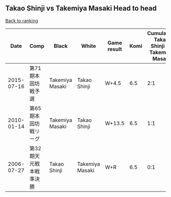 ## Takao Shinji vs Takemiya Masaki Head to head

[Back to ranking](../../index.md)




| **Date** | **Comp** | **Black** | **White** | **Game result** | **Komi** | **Cumulative Takao Shinji vs Takemiya Masaki** | **Takao Shinji streak** | **Takemiya Masaki streak** | 
| --- | --- | --- | --- | --- | --- | --- | --- | --- |
| 2015-07-16 | 第71期本因坊戦予選 | Takemiya Masaki | Takao Shinji | W+4.5 | 6.5 | 2:1 | 2 | 0 | 
| 2010-01-14 | 第65期本因坊戦リーグ | Takemiya Masaki | Takao Shinji | W+13.5 | 6.5 | 1:1 | 1 | 0 | 
| 2006-07-27 | 第32期天元戦本戦準決勝 | Takao Shinji | Takemiya Masaki | W+R | 6.5 | 0:1 | 0 | 1 |




